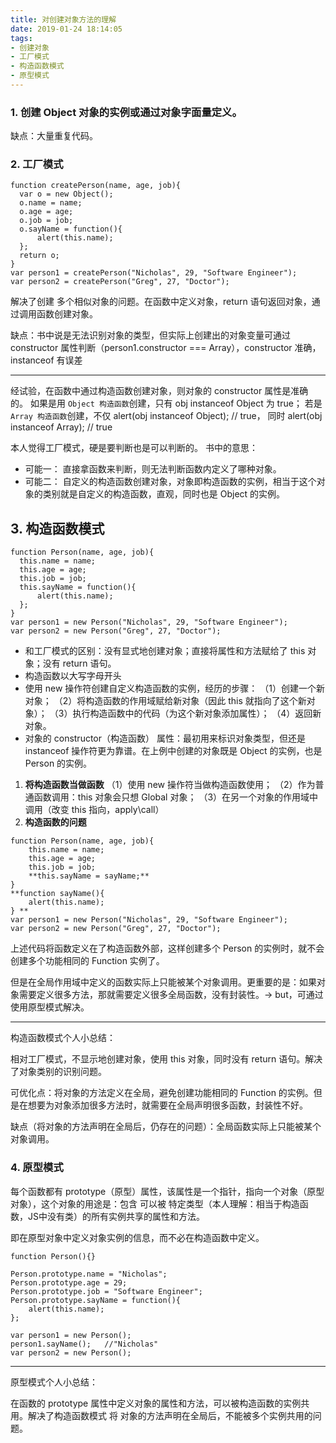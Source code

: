 ```yaml
---
title: 对创建对象方法的理解
date: 2019-01-24 18:14:05
tags: 
- 创建对象
- 工厂模式
- 构造函数模式
- 原型模式
---
```


### 1. 创建 Object 对象的实例或通过对象字面量定义。
缺点：大量重复代码。

### 2. 工厂模式
```
function createPerson(name, age, job){
  var o = new Object();
  o.name = name;
  o.age = age;
  o.job = job;
  o.sayName = function(){
      alert(this.name);
  };
  return o; 
} 
var person1 = createPerson("Nicholas", 29, "Software Engineer");
var person2 = createPerson("Greg", 27, "Doctor");
```

解决了创建 多个相似对象的问题。在函数中定义对象，return 语句返回对象，通过调用函数创建对象。

缺点：书中说是无法识别对象的类型，但实际上创建出的对象变量可通过 constructor 属性判断（person1.constructor === Array），constructor 准确，instanceof 有误差

---

经试验，在函数中通过构造函数创建对象，则对象的 constructor 属性是准确的。
如果是用 `Object 构造函数`创建，只有 obj instanceof Object 为 true；
若是 `Array 构造函数`创建，不仅 
alert(obj instanceof Object); //  true，
同时 
alert(obj instanceof Array); //  true

本人觉得工厂模式，硬是要判断也是可以判断的。
书中的意思：
  - 可能一： 
    直接拿函数来判断，则无法判断函数内定义了哪种对象。
  - 可能二：
    自定义的构造函数创建对象，对象即构造函数的实例，相当于这个对					象的类别就是自定义的构造函数，直观，同时也是 Object 的实例。

## 3. 构造函数模式
```
function Person(name, age, job){
  this.name = name;
  this.age = age;
  this.job = job;
  this.sayName = function(){
      alert(this.name);
  }; 
} 
var person1 = new Person("Nicholas", 29, "Software Engineer");
var person2 = new Person("Greg", 27, "Doctor");
```

- 和工厂模式的区别：没有显式地创建对象；直接将属性和方法赋给了 this 对象；没有 return 语句。
- 构造函数以大写字母开头
- 使用 new 操作符创建自定义构造函数的实例，经历的步骤：
（1）创建一个新对象；
（2）将构造函数的作用域赋给新对象（因此 this 就指向了这个新对象）；
（3）执行构造函数中的代码（为这个新对象添加属性）；
（4）返回新对象。
- 对象的 constructor（构造函数） 属性：最初用来标识对象类型，但还是 instanceof 操作符更为靠谱。在上例中创建的对象既是 Object 的实例，也是 Person 的实例。

1. **将构造函数当做函数**
  （1）使用 new 操作符当做构造函数使用；
  （2）作为普通函数调用：this 对象会只想 Global 对象；
  （3）在另一个对象的作用域中调用（改变 this 指向，apply\call）
2. **构造函数的问题**
   
```
function Person(name, age, job){
    this.name = name;
    this.age = age;
    this.job = job;
    **this.sayName = sayName;**
} 
**function sayName(){
    alert(this.name);
} **
var person1 = new Person("Nicholas", 29, "Software Engineer");
var person2 = new Person("Greg", 27, "Doctor");
```
  上述代码将函数定义在了构造函数外部，这样创建多个 Person 的实例时，就不会创建多个功能相同的 Function 实例了。

  但是在全局作用域中定义的函数实际上只能被某个对象调用。更重要的是：如果对象需要定义很多方法，那就需要定义很多全局函数，没有封装性。-> but，可通过使用原型模式解决。

---

构造函数模式个人小总结：

相对工厂模式，不显示地创建对象，使用 this 对象，同时没有 return 语句。解决了对象类别的识别问题。

可优化点：将对象的方法定义在全局，避免创建功能相同的 Function 的实例。但是在想要为对象添加很多方法时，就需要在全局声明很多函数，封装性不好。

缺点（将对象的方法声明在全局后，仍存在的问题）：全局函数实际上只能被某个对象调用。

### 4. 原型模式

每个函数都有 prototype（原型）属性，该属性是一个指针，指向一个对象（原型对象），这个对象的用途是：包含 可以被 特定类型（本人理解：相当于构造函数，JS中没有类）的所有实例共享的属性和方法。

即在原型对象中定义对象实例的信息，而不必在构造函数中定义。

```
function Person(){}

Person.prototype.name = "Nicholas";
Person.prototype.age = 29;
Person.prototype.job = "Software Engineer";
Person.prototype.sayName = function(){
    alert(this.name);
};

var person1 = new Person();
person1.sayName();   //"Nicholas"
var person2 = new Person();
```

---

原型模式个人小总结：

在函数的 prototype 属性中定义对象的属性和方法，可以被构造函数的实例共用。解决了构造函数模式 将 对象的方法声明在全局后，不能被多个实例共用的问题。